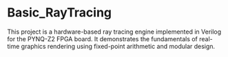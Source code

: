 # Basic_RayTracing
This project is a hardware-based ray tracing engine implemented in Verilog for the PYNQ-Z2 FPGA board. It demonstrates the fundamentals of real-time graphics rendering using fixed-point arithmetic and modular design.
